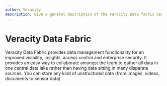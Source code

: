 ```yaml
---
author: Veracity
description: Give a general description of the Veracity Data fabric Service.
---
```


# Veracity Data Fabric

Veracity Data Fabric provides data management functionality for an improved  visibility, insights, access control and enterprise security.
It provides an easy way to collaborate amongst the team to gather all data in one central data lake rather than having data sitting in many disparate sources. You can store any kind of unstructured data (from images, videos, documents to sensor data)


